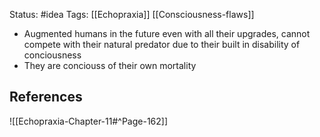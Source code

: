 Status: #idea
Tags: [[Echopraxia]]  [[Consciousness-flaws]]

* Augmented humans in the future even with all their upgrades, cannot compete with their natural predator due to their built in disability of conciousness
* They are conciouss of their own mortality

## References

![[Echopraxia-Chapter-11#^Page-162]]